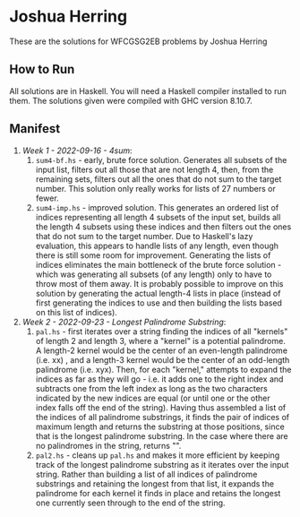 # Joshua Herring

These are the solutions for WFCGSG2EB problems by Joshua Herring

## How to Run

All solutions are in Haskell.  You will need a Haskell compiler installed to run them.  The solutions given were compiled with GHC version 8.10.7.

## Manifest

1. *Week 1 - 2022-09-16 - 4sum*: 
    1. `sum4-bf.hs` - early, brute force solution.  Generates all subsets of the input list, filters out all those that are not length 4, then, from the remaining sets, filters out all the ones that do not sum to the target number. This solution only really works for lists of 27 numbers or fewer.
    1. `sum4-imp.hs` - improved solution.  This generates an ordered list of indices representing all length 4 subsets of the input set, builds all the length 4 subsets using these indices and then filters out the ones that do not sum to the target number.  Due to Haskell's lazy evaluation, this appears to handle lists of any length, even though there is still some room for improvement.  Generating the lists of indices eliminates the main bottleneck of the brute force solution - which was generating all subsets (of any length) only to have to throw most of them away.  It is probably possible to improve on this solution by generating the actual length-4 lists in place (instead of first generating the indices to use and then building the lists based on this list of indices).
1. *Week 2 - 2022-09-23 - Longest Palindrome Substring*: 
    1. `pal.hs` - first iterates over a string finding the indices of all "kernels" of length 2 and length 3, where a "kernel" is a potential palindrome.  A length-2 kernel would be the center of an even-length palindrome (i.e. xx) , and a length-3 kernel would be the center of an odd-length palindrome (i.e. xyx).  Then, for each "kernel," attempts to expand the indices as far as they will go - i.e. it adds one to the right index and subtracts one from the left index as long as the two characters indicated by the new indices are equal (or until one or the other index falls off the end of the string).  Having thus assembled a list of the indices of all palindrome substrings, it finds the pair of indices of maximum length and returns the substring at those positions, since that is the longest palindrome substring.  In the case where there are no palindromes in the string, returns "".
    1. `pal2.hs` - cleans up `pal.hs` and makes it more efficient by keeping track of the longest palindrome substring as it iterates over the input string.  Rather than building a list of all indices of palindrome substrings and retaining the longest from that list, it expands the palindrome for each kernel it finds in place and retains the longest one currently seen through to the end of the string.
